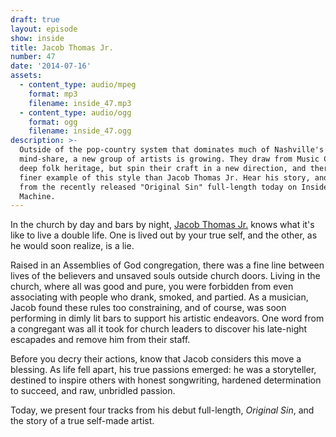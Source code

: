 ```yaml
---
draft: true
layout: episode
show: inside
title: Jacob Thomas Jr.
number: 47
date: '2014-07-16'
assets:
  - content_type: audio/mpeg
    format: mp3
    filename: inside_47.mp3
  - content_type: audio/ogg
    format: ogg
    filename: inside_47.ogg
description: >-
  Outside of the pop-country system that dominates much of Nashville's
  mind-share, a new group of artists is growing. They draw from Music City's
  deep folk heritage, but spin their craft in a new direction, and there is no
  finer example of this style than Jacob Thomas Jr. Hear his story, and tracks
  from the recently released "Original Sin" full-length today on Inside the
  Machine.
---
```

In the church by day and bars by night, [Jacob Thomas Jr.](http://jacobthomasjr.com) knows what it's like to live a double life. One is lived out by your true self, and the other, as he would soon realize, is a lie.

Raised in an Assemblies of God congregation, there was a fine line between lives of the believers and unsaved souls outside church doors. Living in the church, where all was good and pure, you were forbidden from even associating with people who drank, smoked, and partied. As a musician, Jacob found these rules too constraining, and of course, was soon performing in dimly lit bars to support his artistic endeavors. One word from a congregant was all it took for church leaders to discover his late-night escapades and remove him from their staff.

Before you decry their actions, know that Jacob considers this move a blessing. As life fell apart, his true passions emerged: he was a storyteller, destined to inspire others with honest songwriting, hardened determination to succeed, and raw, unbridled passion.

Today, we present four tracks from his debut full-length, *Original Sin*, and the story of a true self-made artist.